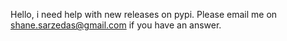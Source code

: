 Hello, i need help with new releases on pypi.
Please email me on shane.sarzedas@gmail.com if you have an answer.

